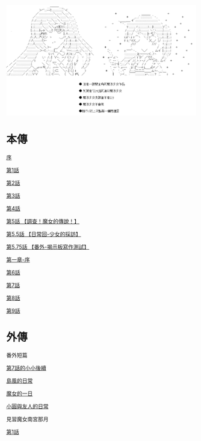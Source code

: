 ![Header](TI-MAGIC.png)

# 本傳

[序](/magicgirl/0.html)

[第1話](/magicgirl/1.html) 

[第2話](/magicgirl/2.html) 

[第3話](/magicgirl/3.html) 

[第4話](/magicgirl/4.html) 

[第5話 【調查！魔女的傳說！】](/magicgirl/5.html) 

[第5.5話 【日常回-少女的採訪】 ](/magicgirl/5.1.html) 

[第5.75話 【番外-揭示板寫作測試】 ](/magicgirl/5.2.html) 

[第一章-序 ](/magicgirl/6.0.html) 

[第6話](/magicgirl/6.1.html) 

[第7話](/magicgirl/7.html) 

[第8話](/magicgirl/8.html) 

[第9話](/magicgirl/9.html) 


# 外傳

番外短篇

[第7話的小小後續](/magicgirl/7.1.html) 

[島風的日常](/magicgirl/short1.html) 

[魔女的一日](/magicgirl/short2.html) 

[小圓與友人的日常](/magicgirl/short3.html) 

見習魔女南宮那月

[第1話](/magicgirl/bf1.html) 
